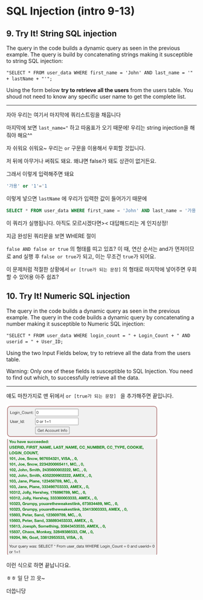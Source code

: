 # SQL Injection (intro 9-13)

## 9. Try It! String SQL injection

The query in the code builds a dynamic query as seen in the previous example. The query is build by concatenating strings making it susceptible to string SQL injection:

```
"SELECT * FROM user_data WHERE first_name = 'John' AND last_name = '" + lastName + "'";
```

Using the form below **try to retrieve all the users** from the users table. You shoud not need to know any specific user name to get the complete list.

------

자아 우리는 여기서 마지막에 쿼리스트링을 채웁니다

마지막에 보면 `last_name="` 하고 따옴표가 오기 때문에! 우리는 string injection을 해줘야 해요^^

자 쉬워요 쉬워요~ 우리는 `or` 구문을 이용해서 우회할 것입니다.

저 뒤에 아무거나 써줘도 돼요. 왜냐면  false가 돼도 상관이 없거든요.

그래서 이렇게 입력해주면 돼요

```sql
'가용' or '1'='1
```

이렇게 넣으면 `lastName` 에 우리가 입력한 값이 들어가기 때문에 

```sql
SELECT * FROM user_data WHERE first_name = 'John' AND last_name = '가용' or '1'='1'
```

이 쿼리가 실행됩니다. 아직도 모르시겠다면>< 대답해드리는 게 인지상정!

지금 완성된 쿼리문을 보면 WHERE 절이

`false AND false or true` 의 형태를 띠고 있죠? 이 때, 연산 순서는 and가 먼저이므로 and 실행 후 `false or true`가 되고, 이는 무조건 `true`가 되어요.

이 문제처럼 적절한 상황에서  `or [true가 되는 문장]` 의 형태로 마지막에 넣어주면 우회할 수 있어용 아주 쉽죠?

## 10. Try It! Numeric SQL injection

The query in the code builds a dynamic query as seen in the previous example. The query in the code builds a dynamic query by concatenating a number making it susceptible to Numeric SQL injection:

```
"SELECT * FROM user_data WHERE login_count = " + Login_Count + " AND userid = " + User_ID;
```

Using the two Input Fields below, try to retrieve all the data from the users table.

Warning: Only one of these fields is susceptible to SQL Injection. You need to find out which, to successfully retrieve all the data.

------

얘도 마찬가지로 맨 뒤에서 `or [true가 되는 문장] ` 을 추가해주면 끝입니다.

<img src="./img/sqliIntro9-1.png" width="80%">

<img src="./img/sqliIntro9-2.png" width="80%">

이런 식으로 하면 끝납니다요.

ㅎㅎ 일 단 끄 읏~

더씁니당